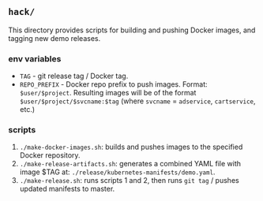 ## `hack/` 

This directory provides scripts for building and pushing Docker images, and tagging new demo
releases. 

### env variables 

- `TAG` - git release tag / Docker tag. 
- `REPO_PREFIX` - Docker repo prefix to push images. Format: `$user/$project`.  Resulting images will be of the
  format `$user/$project/$svcname:$tag` (where `svcname` = `adservice`, `cartservice`,
  etc.)

### scripts 

1. `./make-docker-images.sh`: builds and pushes images to the specified Docker repository.
2. `./make-release-artifacts.sh`: generates a combined YAML file with image $TAG at: 
   `./release/kubernetes-manifests/demo.yaml`. 
3. `./make-release.sh`: runs scripts 1 and 2, then runs `git tag` / pushes updated manifests to master.
